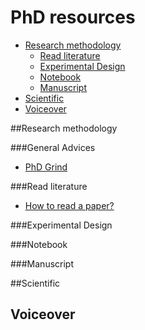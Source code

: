 # PhD resources
* [Research methodology](#research-methodology)
    * [Read literature](#read-literature)
    * [Experimental Design](#experimental-design)
    * [Notebook](#notebook)
    * [Manuscript](#manuscript)
* [Scientific](#scientific)
* [Voiceover](#voiceover)

##Research methodology

###General Advices
* [PhD Grind](http://www.pgbovine.net/intro.htm)


###Read literature
* [How to read a paper?](http://blizzard.cs.uwaterloo.ca/keshav/home/Papers/data/07/paper-reading.pdf)


###Experimental Design

###Notebook

###Manuscript

##Scientific


## Voiceover
